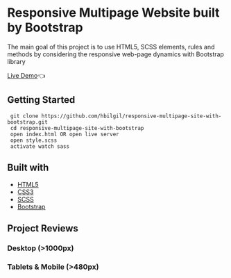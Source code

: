 # Responsive Multipage Website built by Bootstrap

The main goal of this project is to use HTML5, SCSS elements, rules and methods by considering the responsive web-page dynamics with Bootstrap library 

[Live Demo](https://hbilgil.github.io/responsive-multipage-site-with-bootstrap/):point_left:

## Getting Started

```
 git clone https://github.com/hbilgil/responsive-multipage-site-with-bootstrap.git
 cd responsive-multipage-site-with-bootstrap
 open index.html OR open live server
 open style.scss
 activate watch sass
 ```

 ## Built with
 - [HTML5](https://www.w3schools.com/html/)
 - [CSS3](https://www.w3schools.com/css/)
 - [SCSS](https://sass-lang.com/)
 - [Bootstrap](https://getbootstrap.com/)

## Project Reviews

### Desktop (>1000px)

### Tablets & Mobile (>480px)
